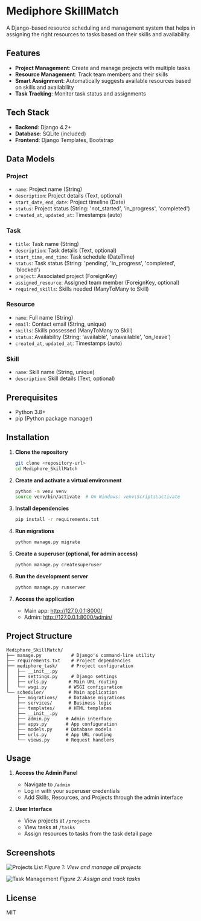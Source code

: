 # Mediphore SkillMatch

A Django-based resource scheduling and management system that helps in assigning the right resources to tasks based on their skills and availability.

## Features

- **Project Management**: Create and manage projects with multiple tasks
- **Resource Management**: Track team members and their skills
- **Smart Assignment**: Automatically suggests available resources based on skills and availability
- **Task Tracking**: Monitor task status and assignments

## Tech Stack

- **Backend**: Django 4.2+
- **Database**: SQLite (included)
- **Frontend**: Django Templates, Bootstrap

## Data Models

### Project
- `name`: Project name (String)
- `description`: Project details (Text, optional)
- `start_date`, `end_date`: Project timeline (Date)
- `status`: Project status (String: 'not_started', 'in_progress', 'completed')
- `created_at`, `updated_at`: Timestamps (auto)

### Task
- `title`: Task name (String)
- `description`: Task details (Text, optional)
- `start_time`, `end_time`: Task schedule (DateTime)
- `status`: Task status (String: 'pending', 'in_progress', 'completed', 'blocked')
- `project`: Associated project (ForeignKey)
- `assigned_resource`: Assigned team member (ForeignKey, optional)
- `required_skills`: Skills needed (ManyToMany to Skill)

### Resource
- `name`: Full name (String)
- `email`: Contact email (String, unique)
- `skills`: Skills possessed (ManyToMany to Skill)
- `status`: Availability (String: 'available', 'unavailable', 'on_leave')
- `created_at`, `updated_at`: Timestamps (auto)

### Skill
- `name`: Skill name (String, unique)
- `description`: Skill details (Text, optional)

## Prerequisites

- Python 3.8+
- pip (Python package manager)

## Installation

1. **Clone the repository**
   ```bash
   git clone <repository-url>
   cd Mediphore_SkillMatch
   ```

2. **Create and activate a virtual environment**
   ```bash
   python -m venv venv
   source venv/bin/activate  # On Windows: venv\Scripts\activate
   ```

3. **Install dependencies**
   ```bash
   pip install -r requirements.txt
   ```

4. **Run migrations**
   ```bash
   python manage.py migrate
   ```

5. **Create a superuser (optional, for admin access)**
   ```bash
   python manage.py createsuperuser
   ```

6. **Run the development server**
   ```bash
   python manage.py runserver
   ```

7. **Access the application**
   - Main app: http://127.0.0.1:8000/
   - Admin: http://127.0.0.1:8000/admin/

## Project Structure

```
Mediphore_SkillMatch/
├── manage.py           # Django's command-line utility
├── requirements.txt    # Project dependencies
├── mediphore_task/     # Project configuration
│   ├── __init__.py
│   ├── settings.py     # Django settings
│   ├── urls.py        # Main URL routing
│   └── wsgi.py        # WSGI configuration
└── scheduler/         # Main application
    ├── migrations/    # Database migrations
    ├── services/      # Business logic
    ├── templates/     # HTML templates
    ├── __init__.py
    ├── admin.py      # Admin interface
    ├── apps.py       # App configuration
    ├── models.py     # Database models
    ├── urls.py       # App URL routing
    └── views.py      # Request handlers
```

## Usage

1. **Access the Admin Panel**
   - Navigate to `/admin`
   - Log in with your superuser credentials
   - Add Skills, Resources, and Projects through the admin interface

2. **User Interface**
   - View projects at `/projects`
   - View tasks at `/tasks`
   - Assign resources to tasks from the task detail page


## Screenshots

![Projects List](screenshots/projects.png)
*Figure 1: View and manage all projects*

![Task Management](screenshots/tasks.png)
*Figure 2: Assign and track tasks*

## License

MIT

